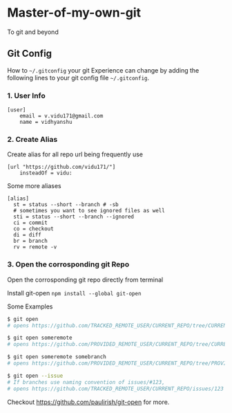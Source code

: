 # Master-of-my-own-git
To git and beyond


## Git Config
How to `~/.gitconfig` 
your git Experience can change by adding the following lines to your git config file `~/.gitconfig`.

### 1. User Info

```
[user]
	email = v.vidu171@gmail.com
	name = vidhyanshu
```

### 2. Create Alias

Create alias for all repo url being frequently use
```
[url "https://github.com/vidu171/"]
    insteadOf = vidu:
```

Some more aliases
```
[alias]
  st = status --short --branch # -sb
  # sometimes you want to see ignored files as well
  sti = status --short --branch --ignored
  ci = commit
  co = checkout 
  di = diff
  br = branch
  rv = remote -v

 ```

### 3. Open the corrosponding git Repo

Open the corrosponding git repo directly from terminal

Install git-open 
`
npm install --global git-open
`

Some Examples

```sh
$ git open
# opens https://github.com/TRACKED_REMOTE_USER/CURRENT_REPO/tree/CURRENT_BRANCH

$ git open someremote
# opens https://github.com/PROVIDED_REMOTE_USER/CURRENT_REPO/tree/CURRENT_BRANCH

$ git open someremote somebranch
# opens https://github.com/PROVIDED_REMOTE_USER/CURRENT_REPO/tree/PROVIDED_BRANCH

$ git open --issue
# If branches use naming convention of issues/#123,
# opens https://github.com/TRACKED_REMOTE_USER/CURRENT_REPO/issues/123
```
Checkout https://github.com/paulirish/git-open for more. 


